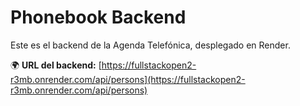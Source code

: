 # Phonebook Backend

Este es el backend de la Agenda Telefónica, desplegado en Render.

🌍 **URL del backend:** [https://fullstackopen2-r3mb.onrender.com/api/persons](https://fullstackopen2-r3mb.onrender.com/api/persons)
